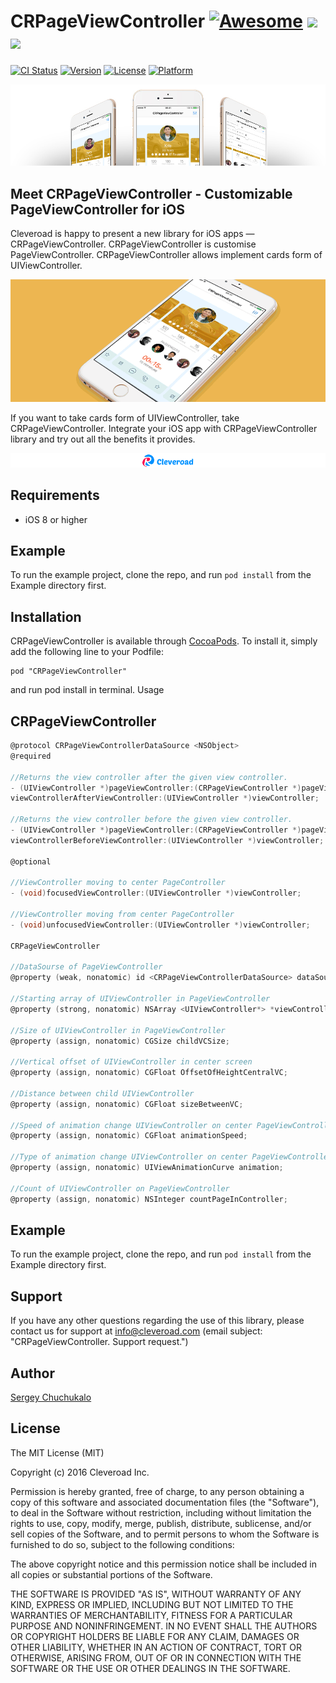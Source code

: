 # CRPageViewController [![Awesome](https://cdn.rawgit.com/sindresorhus/awesome/d7305f38d29fed78fa85652e3a63e154dd8e8829/media/badge.svg)](https://github.com/sindresorhus/awesome) <img src="https://www.cleveroad.com/public/comercial/label-ios.svg" height="20"> <a href="https://www.cleveroad.com/?utm_source=github&utm_medium=label&utm_campaign=contacts"><img src="https://www.cleveroad.com/public/comercial/label-cleveroad.svg" height="20"></a>

[![CI Status](http://img.shields.io/travis/Sergey/CRPageViewController.svg?style=flat)](https://travis-ci.org/Sergey/CRPageViewController)
[![Version](https://img.shields.io/cocoapods/v/CRPageViewController.svg?style=flat)](http://cocoapods.org/pods/CRPageViewController)
[![License](https://img.shields.io/cocoapods/l/CRPageViewController.svg?style=flat)](http://cocoapods.org/pods/CRPageViewController)
[![Platform](https://img.shields.io/cocoapods/p/CRPageViewController.svg?style=flat)](http://cocoapods.org/pods/CRPageViewController)

![Header image](/images/header.jpg)

## Meet CRPageViewController - Customizable PageViewController for iOS

Cleveroad is happy to present a new library for iOS apps — CRPageViewController. CRPageViewController is customise PageViewController. CRPageViewController allows implement cards form of UIViewController.

![Demo image](/images/demo.gif)

If you want to take cards form of UIViewController, take CRPageViewController. Integrate your iOS app with CRPageViewController library and try out all the benefits it provides.

[![Awesome](/images/logo-footer.png)](https://www.cleveroad.com/?utm_source=github&utm_medium=label&utm_campaign=contacts)
<br/>

## Requirements

* iOS 8 or higher

## Example

To run the example project, clone the repo, and run `pod install` from the Example directory first.

## Installation

CRPageViewController is available through [CocoaPods](http://cocoapods.org). To install
it, simply add the following line to your Podfile:

```
pod "CRPageViewController"
```
and run pod install in terminal.
Usage


## CRPageViewController

```c
@protocol CRPageViewControllerDataSource <NSObject>
@required

//Returns the view controller after the given view controller.
- (UIViewController *)pageViewController:(CRPageViewController *)pageViewController
viewControllerAfterViewController:(UIViewController *)viewController;

//Returns the view controller before the given view controller.
- (UIViewController *)pageViewController:(CRPageViewController *)pageViewController
viewControllerBeforeViewController:(UIViewController *)viewController;

@optional

//ViewController moving to center PageController
- (void)focusedViewController:(UIViewController *)viewController;

//ViewController moving from center PageController
- (void)unfocusedViewController:(UIViewController *)viewController;

CRPageViewController

//DataSourse of PageViewController
@property (weak, nonatomic) id <CRPageViewControllerDataSource> dataSource;

//Starting array of UIViewController in PageViewController
@property (strong, nonatomic) NSArray <UIViewController*> *viewControllers;

//Size of UIViewController in PageViewController
@property (assign, nonatomic) CGSize childVCSize;

//Vertical offset of UIViewController in center screen
@property (assign, nonatomic) CGFloat OffsetOfHeightCentralVC;

//Distance between child UIViewController
@property (assign, nonatomic) CGFloat sizeBetweenVC;

//Speed of animation change UIViewController on center PageViewController
@property (assign, nonatomic) CGFloat animationSpeed;

//Type of animation change UIViewController on center PageViewController
@property (assign, nonatomic) UIViewAnimationCurve animation;

//Count of UIViewController on PageViewController
@property (assign, nonatomic) NSInteger countPageInController;

```
## Example

To run the example project, clone the repo, and run `pod install` from the Example directory first.

## Support

If you have any other questions regarding the use of this library, please contact us for support at info@cleveroad.com (email subject: "CRPageViewController. Support request.") 

## Author

[Sergey Chuchukalo](Chuchukalo.cr@gmail.com)

## License

The MIT License (MIT)

Copyright (c) 2016 Cleveroad Inc.

Permission is hereby granted, free of charge, to any person obtaining a copy
of this software and associated documentation files (the "Software"), to deal
in the Software without restriction, including without limitation the rights
to use, copy, modify, merge, publish, distribute, sublicense, and/or sell
copies of the Software, and to permit persons to whom the Software is
furnished to do so, subject to the following conditions:

The above copyright notice and this permission notice shall be included in all
copies or substantial portions of the Software.

THE SOFTWARE IS PROVIDED "AS IS", WITHOUT WARRANTY OF ANY KIND, EXPRESS OR
IMPLIED, INCLUDING BUT NOT LIMITED TO THE WARRANTIES OF MERCHANTABILITY,
FITNESS FOR A PARTICULAR PURPOSE AND NONINFRINGEMENT. IN NO EVENT SHALL THE
AUTHORS OR COPYRIGHT HOLDERS BE LIABLE FOR ANY CLAIM, DAMAGES OR OTHER
LIABILITY, WHETHER IN AN ACTION OF CONTRACT, TORT OR OTHERWISE, ARISING FROM,
OUT OF OR IN CONNECTION WITH THE SOFTWARE OR THE USE OR OTHER DEALINGS IN THE
SOFTWARE.
